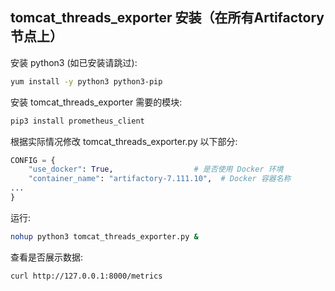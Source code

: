 ## tomcat_threads_exporter 安装（在所有Artifactory节点上）
安装 python3 (如已安装请跳过):
```bash
yum install -y python3 python3-pip
```
安装 tomcat_threads_exporter 需要的模块:
```bash
pip3 install prometheus_client
```
根据实际情况修改 tomcat_threads_exporter.py 以下部分:
```python
CONFIG = {
    "use_docker": True,                  # 是否使用 Docker 环境
    "container_name": "artifactory-7.111.10",  # Docker 容器名称
...
}
```
运行:
```bash
nohup python3 tomcat_threads_exporter.py &
```
查看是否展示数据:
```bash
curl http://127.0.0.1:8000/metrics
```

